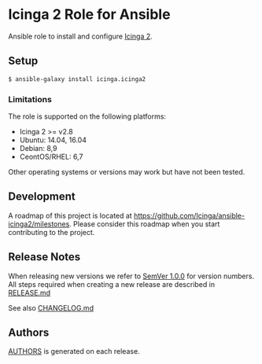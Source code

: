 # Icinga 2 Role for Ansible

Ansible role to install and configure [Icinga 2](https://www.icinga.com/products/icinga-2/).

## Setup

``` bash
$ ansible-galaxy install icinga.icinga2
```

### Limitations

The role is supported on the following platforms:

* Icinga 2 >= v2.8
* Ubuntu: 14.04, 16.04
* Debian: 8,9
* CeontOS/RHEL: 6,7

Other operating systems or versions may work but have not been tested.

## Development
A roadmap of this project is located at https://github.com/Icinga/ansible-icinga2/milestones. Please consider this
roadmap when you start contributing to the project.

## Release Notes
When releasing new versions we refer to [SemVer 1.0.0](http://semver.org/spec/v1.0.0.html) for version numbers. All steps required when creating a new
release are described in [RELEASE.md](RELEASE.md)

See also [CHANGELOG.md](CHANGELOG.md)

## Authors
[AUTHORS](AUTHORS) is generated on each release.